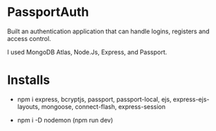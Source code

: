 # PassportAuth
Built an authentication application that can handle logins, registers and access control.

I used MongoDB Atlas, Node.Js, Express, and Passport.

# Installs

* npm i express, bcryptjs, passport, passport-local, ejs, express-ejs-layouts, mongoose, connect-flash, express-session

* npm i -D nodemon (npm run dev)
